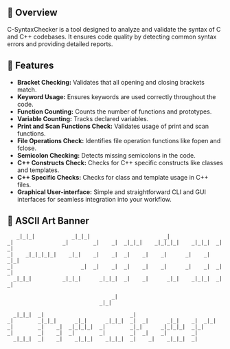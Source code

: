 ## 📝 Overview

C-SyntaxChecker is a  tool designed to analyze and validate the syntax of C and C++ codebases. It ensures code quality by detecting common syntax errors and providing detailed reports.

## 🌟 Features

- **Bracket Checking:** Validates that all opening and closing brackets match.
- **Keyword Usage:** Ensures keywords are used correctly throughout the code.
- **Function Counting:** Counts the number of functions and prototypes.
- **Variable Counting:** Tracks declared variables.
- **Print and Scan Functions Check:** Validates usage of print and scan functions.
- **File Operations Check:** Identifies file operation functions like fopen and fclose.
- **Semicolon Checking:** Detects missing semicolons in the code.
- **C++ Constructs Check:** Checks for C++ specific constructs like classes and templates.
- **C++ Specific Checks:** Checks for class and template usage in C++ files.
- **Graphical User-interface:** Simple and straightforward CLI and GUI interfaces for seamless integration into your workflow.

## 🎨 ASCII Art Banner

```
   _|_|_|            _|_|_|                        _|              
_|                _|        _|    _|  _|_|_|    _|_|_|_|    _|_|_|  _|    _|  
_|    _|_|_|_|_|    _|_|    _|    _|  _|    _|    _|      _|    _|    _|_|    
_|                      _|  _|    _|  _|    _|    _|      _|    _|  _|    _|  
  _|_|_|          _|_|_|      _|_|_|  _|    _|      _|_|    _|_|_|  _|    _|  

                                  _|                  
                              _|_|

  _|_|_|  _|                            _|              
_|        _|_|_|      _|_|      _|_|_|  _|  _|      _|_|    _|  _|_|  
_|        _|    _|  _|_|_|_|  _|        _|_|      _|_|_|_|  _|_|      
_|        _|    _|  _|        _|        _|  _|    _|        _|        
  _|_|_|  _|    _|    _|_|_|    _|_|_|  _|    _|    _|_|_|  _|        
```

